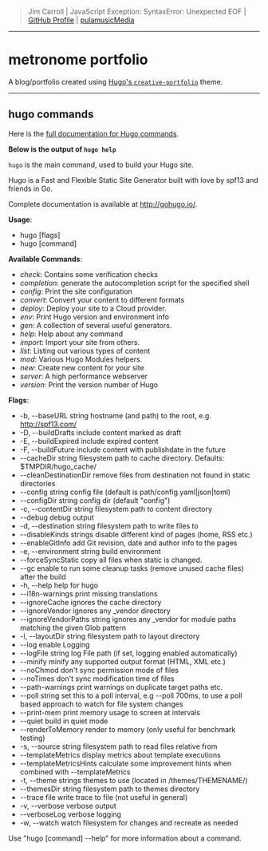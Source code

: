 > Jim Carroll |
> JavaScript Exception: SyntaxError: Unexpected EOF |
> [GitHub Profile](https://github.com/pulamusic) |
> [pulamusicMedia](https://github.com/pulamusicMedia)

---

# metronome portfolio

A blog/portfolio created using [Hugo's `creative-portfolio`](https://github.com/kishaningithub/hugo-creative-portfolio-theme) theme.

---

## hugo commands

Here is the [full documentation for Hugo commands](https://gohugo.io/commands/).

**Below is the output of `hugo help`**

`hugo` is the main command, used to build your Hugo site.

Hugo is a Fast and Flexible Static Site Generator
built with love by spf13 and friends in Go.

Complete documentation is available at http://gohugo.io/.

**Usage**:
  * hugo [flags]
  * hugo [command]

**Available Commands**:
  * *check*: Contains some verification checks
  * *completion*: generate the autocompletion script for the specified shell
  * *config*: Print the site configuration
  * *convert*: Convert your content to different formats
  * *deploy*: Deploy your site to a Cloud provider.
  * *env*: Print Hugo version and environment info
  * *gen*: A collection of several useful generators.
  * *help*: Help about any command
  * *import*: Import your site from others.
  * *list*: Listing out various types of content
  * *mod*: Various Hugo Modules helpers.
  * *new*: Create new content for your site
  * *server*: A high performance webserver
  * *version*: Print the version number of Hugo

**Flags**:
  * -b, --baseURL string             hostname (and path) to the root, e.g. http://spf13.com/
  * -D, --buildDrafts                include content marked as draft
  * -E, --buildExpired               include expired content
  * -F, --buildFuture                include content with publishdate in the future
  * --cacheDir string            filesystem path to cache directory. Defaults: $TMPDIR/hugo_cache/
  * --cleanDestinationDir        remove files from destination not found in static directories
  * --config string              config file (default is path/config.yaml|json|toml)
  * --configDir string           config dir (default "config")
  * -c, --contentDir string          filesystem path to content directory
  * --debug                      debug output
  * -d, --destination string         filesystem path to write files to
  * --disableKinds strings       disable different kind of pages (home, RSS etc.)
  * --enableGitInfo              add Git revision, date and author info to the pages
  * -e, --environment string         build environment
  * --forceSyncStatic            copy all files when static is changed.
  * --gc                         enable to run some cleanup tasks (remove unused cache files) after the build
  * -h, --help                       help for hugo
  * --i18n-warnings              print missing translations
  * --ignoreCache                ignores the cache directory
  * --ignoreVendor               ignores any _vendor directory
  * --ignoreVendorPaths string   ignores any _vendor for module paths matching the given Glob pattern
  * -l, --layoutDir string           filesystem path to layout directory
  * --log                        enable Logging
  * --logFile string             log File path (if set, logging enabled automatically)
  * --minify                     minify any supported output format (HTML, XML etc.)
  * --noChmod                    don't sync permission mode of files
  * --noTimes                    don't sync modification time of files
  * --path-warnings              print warnings on duplicate target paths etc.
  * --poll string                set this to a poll interval, e.g --poll 700ms, to use a poll based approach to watch for file system changes
  * --print-mem                  print memory usage to screen at intervals
  * --quiet                      build in quiet mode
  * --renderToMemory             render to memory (only useful for benchmark testing)
  * -s, --source string              filesystem path to read files relative from
  * --templateMetrics            display metrics about template executions
  * --templateMetricsHints       calculate some improvement hints when combined with --templateMetrics
  * -t, --theme strings              themes to use (located in /themes/THEMENAME/)
  * --themesDir string           filesystem path to themes directory
  * --trace file                 write trace to file (not useful in general)
  * -v, --verbose                    verbose output
  * --verboseLog                 verbose logging
  * -w, --watch                      watch filesystem for changes and recreate as needed

Use "hugo [command] --help" for more information about a command.
